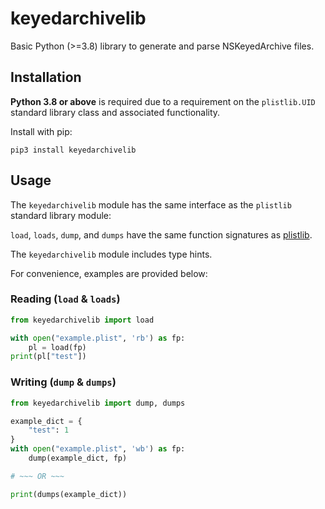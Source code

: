 # keyedarchivelib

Basic Python (>=3.8) library to generate and parse NSKeyedArchive files.

## Installation

**Python 3.8 or above** is required due to a requirement on the `plistlib.UID` standard library class and associated functionality.

Install with pip:

``pip3 install keyedarchivelib``

## Usage

The `keyedarchivelib` module has the same interface as the `plistlib` standard library module:

`load`, `loads`, `dump`, and `dumps` have the same function signatures as [plistlib](https://docs.python.org/3/library/plistlib.html).

The `keyedarchivelib` module includes type hints.

For convenience, examples are provided below: 

### Reading (`load` & `loads`)

````python
from keyedarchivelib import load

with open("example.plist", 'rb') as fp:
    pl = load(fp)
print(pl["test"])
````

### Writing (`dump` & `dumps`)

````python
from keyedarchivelib import dump, dumps

example_dict = {
    "test": 1 
}
with open("example.plist", 'wb') as fp:
    dump(example_dict, fp)

# ~~~ OR ~~~

print(dumps(example_dict))
````
